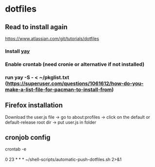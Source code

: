 # dotfiles

## Read to install again
https://www.atlassian.com/git/tutorials/dotfiles

### Install [yay](https://github.com/Jguer/yay?tab=readme-ov-file#installation)
### Enable crontab (need cronie or alternative if not installed)
### run yay -S - < ~/pkglist.txt (https://superuser.com/questions/1061612/how-do-you-make-a-list-file-for-pacman-to-install-from)

## Firefox installation
Download the user.js file -> go to about:profiles -> click on the default or default-release root dir -> put user.js in folder

## cronjob config
crontab -e\
\
0 23 * * * ~/shell-scripts/automatic-push-dotfiles.sh 2>&1
